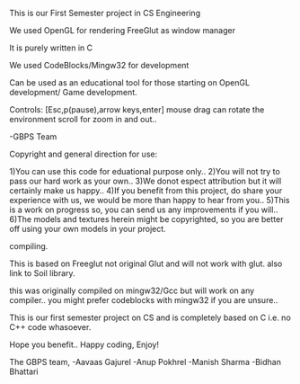 This is our First Semester project in CS Engineering

We used OpenGL for rendering
FreeGlut as window manager

It is purely written in C

We used CodeBlocks/Mingw32 for development

Can be used as an educational tool for those starting on OpenGL development/ Game development.

Controls:
[Esc,p(pause),arrow keys,enter]
mouse drag can rotate the environment
scroll for zoom in and out..


-GBPS Team

Copyright and general direction for use:

1)You can use this code for eduational purpose only..
2)You will not try to pass our hard work as your own..
3)We donot espect attribution but it will certainly make us happy..
4)If you benefit from this project, do share your experience with us, we would be 
more than happy to hear from you..
5)This is a work on progress so, you can send us any improvements if you will..
6)The models and textures herein might be copyrighted, so you are better off using your own models in your project.


compiling.

This is based on Freeglut not original Glut and will not work with glut.
also link to Soil library.

this was originally compiled on mingw32/Gcc but will work on any compiler..
you might prefer codeblocks with mingw32 if you are unsure..


This is our first semester project on CS and is completely based on C i.e. no C++ code whasoever.


Hope you benefit..
Happy coding, Enjoy!

The GBPS team,
-Aavaas Gajurel
-Anup Pokhrel
-Manish Sharma
-Bidhan Bhattari